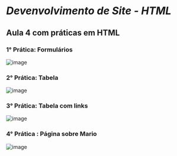 # *Devenvolvimento de Site - HTML*
## Aula 4 com práticas em HTML 
### 1° Prática: Formulários
![image](https://user-images.githubusercontent.com/89542446/181865350-e86cf01b-1c4a-4498-bf09-aa150506f594.png)


### 2° Prática: Tabela
![image](https://user-images.githubusercontent.com/89542446/181865826-8e84ce31-2efc-4565-94da-222dbf3164af.png)

### 3° Prática: Tabela com links
![image](https://user-images.githubusercontent.com/89542446/181867328-ab795a84-40a5-4907-b0f6-4ab83db4b25b.png)

### 4° Prática : Página sobre Mario
![image](https://user-images.githubusercontent.com/89542446/182005921-71cddf72-b819-4831-8cc5-e711b1068313.png)



